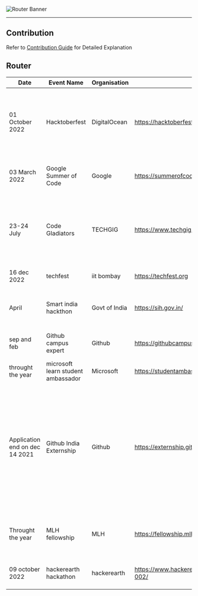 
![Router Banner](resources/router-banner.png)
***

##  Contribution
Refer to [Contribution Guide](guide/Contribution-Guide.md) for Detailed Explanation

## Router
| Date | Event Name | Organisation | Website | Details |
|------|------------|--------------|---------|---------|
| 01 October 2022 | Hacktoberfest | DigitalOcean | https://hacktoberfest.com | A month-long event that encourages developers to contribute to Open Source projects |
| 03 March 2022 | Google Summer of Code | Google | https://summerofcode.withgoogle.com/ | Open source contribution for the widely used software |
|23-24 July |Code Gladiators|TECHGIG|https://www.techgig.com/codegladiators|Freshers and Working Professionals in the field strive to prove they are the best coders in the world|
|16 dec 2022|techfest|iit bombay|https://techfest.org|india's biggest techfest|
|April| Smart india hackthon | Govt of India | https://sih.gov.in/|All the PSU encourage the students to slove the problem
|sep and feb |Github campus expert|Github|https://githubcampus.expert/| to get traning from the github and swags |
|throught the year|microsoft learn student ambassador|Microsoft|https://studentambassadors.microsoft.com|technical training and swags|
|Application end on dec 14 2021|Github India Externship|Github|https://externship.github.in/|90-day fellowship program for third or pre-final year students of GitHub Campus Partner schools. The initiative provides hands-on learning with practical and on ground experience.|
|Throught the year|MLH fellowship|MLH|https://fellowship.mlh.io/|remote fellow to encourage the student to do open source |
|09 october 2022|hackerearth hackathon|hackerearth|https://www.hackerearth.com/challenges/hackathon/hackathon-002/|online hackathon for coding enthusiasts|